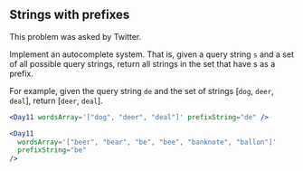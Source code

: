 ## Strings with prefixes

This problem was asked by Twitter.

Implement an autocomplete system. That is, given a query string `s` and a set of all possible query strings, return all strings in the set that have s as a prefix.

For example, given the query string `de` and the set of strings [`dog`, `deer`, `deal`], return [`deer`, `deal`].

```jsx
<Day11 wordsArray='["dog", "deer", "deal"]' prefixString="de" />
```

```jsx
<Day11
  wordsArray='["beer", "bear", "be", "bee", "banknote", "ballon"]'
  prefixString="be"
/>
```
